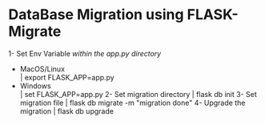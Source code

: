 

# DataBase Migration using FLASK-Migrate
1- Set Env Variable
*within the app.py directory*
+ MacOS/Linux  
| export FLASK_APP=app.py
+ Windows  
| set FLASK_APP=app.py
2- Set migration directory
| flask db init 
3- Set migration file
| flask db migrate -m "migration done"
4- Upgrade the migration
| flask db upgrade 